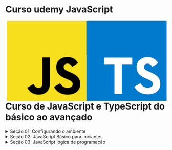 # Curso udemy JavaScript 

<img src="imagens/JavaScript-Logo.png" align="right" width="500">

# Curso de JavaScript e TypeScript do básico ao avançado 

<details>
<summary>Seção 01: Configurando o ambiente</summary>
<br>

Não tem nada neste seção por se tratar somente de preparar o ambiente de trabalho.
</details>
<details>
<summary>Seção 02: JavaScript Básico para iniciantes</summary>
<br>

- [aula01 - A primeira coisa que você vai ver em JS](https://github.com/LucianMontibeller/curso_udemy_JavaScript/tree/main/secao02-JavaScript-Basico-Para-iniciantes/aula01)

-  [aula02 - Exercícios](https://github.com/LucianMontibeller/curso_udemy_JavaScript/tree/main/secao02-JavaScript-Basico-Para-iniciantes/aula02)

-  [aula03 - Comentários do código](https://github.com/LucianMontibeller/curso_udemy_JavaScript/tree/main/secao02-JavaScript-Basico-Para-iniciantes/aula03)

-  [aula04 - Navegador vs Node(HTML + JavaScript)](https//:github.com/LucianMontibeller/curso_udemy_JavaScript/tree/main/secao02-JavaScript-Basico-Para-iniciantes/aula04)

-  [aula05 - variáveis com let](https://github.com/LucianMontibeller/curso_udemy_JavaScript/tree/main/secao02-JavaScript-Basico-Para-iniciantes/aula05-variaveis-com-let)

-  [aula06 - constantes com const](https://github.com/LucianMontibeller/curso_udemy_JavaScript/tree/main/secao02-JavaScript-Basico-Para-iniciantes/aula06-constantes-com-const)

-  [aula07 - exercícios const e let](https//:github.com/LucianMontibeller/curso_udemy_JavaScript/tree/main/secao02-JavaScript-Basico-Para-iniciantes/aula07-exercicios-const-let)

-  [aula08 - letVSvar primeira diferença](https://github.com/LucianMontibeller/curso_udemy_JavaScript/tree/main/secao02-JavaScript-Basico-Para-iniciantes/aula08-letVSvar-primeira-deferanca)

-  [aula09 - tipos de dados primitivos](https://github.com/LucianMontibeller/curso_udemy_JavaScript/tree/main/secao02-JavaScript-Basico-Para-iniciantes/aula09-tipos-de-dados-primitivos)

-  [aula10-operadores-aritmeticos-de-atribuicao-incremento](https://github.com/LucianMontibeller/curso_udemy_JavaScript/tree/main/secao02-JavaScript-Basico-Para-iniciantes/aula10-operadores-aritmeticos-de-atribuicao-incremento)

-  [aula11-alert-confirm-prompt](https://github.com/LucianMontibeller/curso_udemy_JavaScript/tree/main/secao02-JavaScript-Basico-Para-iniciantes/aula11-alert-confirm-prompt)

-  [aula12-exercicio-com-variaveis](https://github.com/LucianMontibeller/curso_udemy_JavaScript/tree/main/secao02-JavaScript-Basico-Para-iniciantes/aula12-exercicio-com-variaveis)

-  [aula13-mais-sobre-strings](https://github.com/LucianMontibeller/curso_udemy_JavaScript/tree/main/secao02-JavaScript-Basico-Para-iniciantes/aula13-mais-sobre-strings)

-  [aula14-mais-sobre-numbers](https://github.com/LucianMontibeller/curso_udemy_JavaScript/tree/main/secao02-JavaScript-Basico-Para-iniciantes/aula14-mais-sobre-numbers)

-  [aula15-objeto-math](https://github.com/LucianMontibeller/curso_udemy_JavaScript/tree/main/secao02-JavaScript-Basico-Para-iniciantes/aula15-objeto-math)

-  [aula16-arrays-basico](https://github.com/LucianMontibeller/curso_udemy_JavaScript/tree/main/secao02-JavaScript-Basico-Para-iniciantes/aula16-arrays-basico)

-  [aula17-funcoes-basico](https://github.com/LucianMontibeller/curso_udemy_JavaScript/tree/main/secao02-JavaScript-Basico-Para-iniciantes/aula17-funcoes-basico)

-  [aula18-objetos-basico](https://github.com/LucianMontibeller/curso_udemy_JavaScript/tree/main/secao02-JavaScript-Basico-Para-iniciantes/aula18-objetos-basico)

-  [aula19-valores-primitivos-e-referencia](https://github.com/LucianMontibeller/curso_udemy_JavaScript/tree/main/secao02-JavaScript-Basico-Para-iniciantes/aula19-valores-primitivos-e-referencia)

-  [aula20-exercicio-funcao-arrays-objetos](https://github.com/LucianMontibeller/curso_udemy_JavaScript/tree/main/secao02-JavaScript-Basico-Para-iniciantes/aula20-exercicio-funcao-arrays-objetos)
</details>

<details>
<summary>Seção 03: JavaScript lógica de programação</summary>
<br>

- [Modelo-HTML-e-CSS](https://github.com/LucianMontibeller/curso_udemy_JavaScript/tree/main/secao03-logica-programacao/Modelo-HTML-e-CSS)

-  [aula01-Operadores-de-comparação](https://github.com/LucianMontibeller/curso_udemy_JavaScript/tree/main/secao03-logica-programacao/aula01-operadores-de-comparacao)

-  [aula02-operadores-logicos](https://github.com/LucianMontibeller/curso_udemy_JavaScript/tree/main/secao03-logica-programacao/aula02-operadores-logicos)

-  [aula03-AvaliacaodeCurto-Circuito](https://github.com/LucianMontibeller/curso_udemy_JavaScript/tree/main/secao03-logica-programacao/aula03-AvaliacaodeCurto-Circuito)

-  [aula04-if-else-01](https://github.com/LucianMontibeller/curso_udemy_JavaScript/tree/main/secao03-logica-programacao/aula04-if-else-01)

-  [aula05-if-else-02](https://github.com/LucianMontibeller/curso_udemy_JavaScript/tree/main/secao03-logica-programacao/aula05-if-else-02)

-  [aula06-Exercicio-tudo-foi-que-aprendido](https://github.com/LucianMontibeller/curso_udemy_JavaScript/tree/main/secao03-logica-programacao/aula06-Exercicio-tudo-foi-que-aprendido)

  -  [aula07-operacao-ternaria](https://github.com/LucianMontibeller/curso_udemy_JavaScript/tree/main/secao03-logica-programacao/aula07-operacao-ternaria)

 -  [aula08-objeto-Date](https://github.com/LucianMontibeller/curso_udemy_JavaScript/tree/main/secao03-logica-programacao/aula08-objeto-Date)

 -  [aula09-Switch-Case](https://github.com/LucianMontibeller/curso_udemy_JavaScript/tree/main/secao03-logica-programacao/aula09-Switch-Case)

 -  [aula10-diferenca-let-const](https://github.com/LucianMontibeller/curso_udemy_JavaScript/tree/main/secao03-logica-programacao/aula10-diferenca-let-const)

 -  [aula11-atribuicao-desestruturacao-arrays](https://github.com/LucianMontibeller/curso_udemy_JavaScript/tree/main/secao03-logica-programacao/aula11-atribuicao-desestruturacao-arrays)

 -  [aula12-atribuicao-desestruturacao-objetos](https://github.com/LucianMontibeller/curso_udemy_JavaScript/tree/main/secao03-logica-programacao/aula12-atribuicao-desestruturacao-objetos)

 -  [aula13-for-classico-estrutura-de-repeticao](https://github.com/LucianMontibeller/curso_udemy_JavaScript/tree/main/secao03-logica-programacao/aula13-for-classico-estrutura-de-repeticao)

 -  [aula14-exercicio-for](https://github.com/LucianMontibeller/curso_udemy_JavaScript/tree/main/secao03-logica-programacao/aula14-exercicio-for)

 -  [aula15-DOM](https://github.com/LucianMontibeller/curso_udemy_JavaScript/tree/main/secao03-logica-programacao/aula15-DOM)

 -  [aula15-For-in](https://github.com/LucianMontibeller/curso_udemy_JavaScript/tree/main/secao03-logica-programacao/aula15-For-in)

 -  [aula16-For-of](https://github.com/LucianMontibeller/curso_udemy_JavaScript/tree/main/secao03-logica-programacao/aula16-For-of)

 -  [aula17-exercicio-nodeList-Browser](https://github.com/LucianMontibeller/curso_udemy_JavaScript/tree/main/secao03-logica-programacao/aula17-exercicio-nodeList-Browser)

 -  [aula18-while-do-while](https://github.com/LucianMontibeller/curso_udemy_JavaScript/tree/main/secao03-logica-programacao/aula18-while-do-while)

 -  [aula19-breck-continue](https://github.com/LucianMontibeller/curso_udemy_JavaScript/tree/main/secao03-logica-programacao/aula19-breck-continue)

 -  [aula20-exercicio-logica01](https://github.com/LucianMontibeller/curso_udemy_JavaScript/tree/main/secao03-logica-programacao/aula20-exercicio-logica01)

 -  [aula21-exercicio-logica02](https://github.com/LucianMontibeller/curso_udemy_JavaScript/tree/main/secao03-logica-programacao/aula21-exercicio-logica02)

 -  [aula22-exercicio-logica03](https://github.com/LucianMontibeller/curso_udemy_JavaScript/tree/main/secao03-logica-programacao/aula22-exercicio-logica03)

 -  [aula23-tratando-lancando-erros](https://github.com/LucianMontibeller/curso_udemy_JavaScript/tree/main/secao03-logica-programacao/aula23-tratando-lancando-erros)

 -  [aula24-setInterval-setTimeout](https://github.com/LucianMontibeller/curso_udemy_JavaScript/tree/main/secao03-logica-programacao/aula24-setInterval-setTimeout)

 -  [aula25-exercicio-criando-time-setInterval](https://github.com/LucianMontibeller/curso_udemy_JavaScript/tree/main/secao03-logica-programacao/aula25-exercicio-criando-time-setInterval)

 -  [aula26-criando-lista-tarefas](https://github.com/LucianMontibeller/curso_udemy_JavaScript/tree/main/secao03-logica-programacao/aula26-criando-lista-tarefas)
</details>
